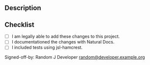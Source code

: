 <!--- Briefly describe your changes, reference any relevent issues. -->

## Description
<!--- More detail if appropriate. -->

## Checklist
<!--- Go over all the following points, and put an `x` in all the boxes that apply. -->

- [ ] I am legally able to add these changes to this project.
- [ ] I documentationed the changes with Natural Docs.
- [ ] I included tests using jsl-hamcrest.

<!--- Replace your name and e-mail below -->
Signed-off-by: Random J Developer <random@developer.example.org>